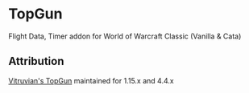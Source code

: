 # TopGun
Flight Data, Timer addon for World of Warcraft Classic (Vanilla &amp; Cata) 
## Attribution
[Vitruvian's TopGun](https://www.curseforge.com/wow/addons/topgun) maintained for 1.15.x and 4.4.x
